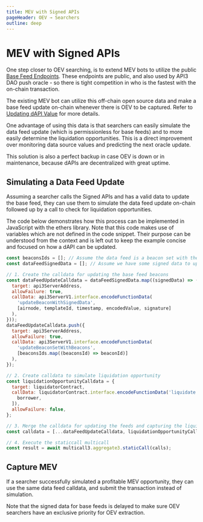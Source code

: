 ```yaml
---
title: MEV with Signed APIs
pageHeader: OEV → Searchers
outline: deep
---
```


<PageHeader/>

# MEV with Signed APIs

One step closer to OEV searching, is to extend MEV bots to utilize the public
[Base Feed Endpoints](/oev/searchers/dapis/#base-feed-endpoints). These
endpoints are public, and also used by API3 DAO push oracle - so there is tight
competition in who is the fastest with the on-chain transaction.

The existing MEV bot can utilize this off-chain open source data and make a base
feed update on-chain whenever there is OEV to be captured. Refer to
[Updating dAPI Value](/oev/searchers/dapis/#updating-dapi-value) for more
details.

One advantage of using this data is that searchers can easily simulate the data
feed update (which is permissionless for base feeds) and to more easily
determine the liquidation opportunities. This is a direct improvement over
monitoring data source values and predicting the next oracle update.

This solution is also a perfect backup in case OEV is down or in maintenance,
because dAPIs are decentralized with great uptime.

## Simulating a Data Feed Update

Assuming a searcher calls the Signed APIs and has a valid data to update the
base feed, they can use them to simulate the data feed update on-chain followed
up by a call to check for liquidation opportunities.

The code below demonstrates how this process can be implemented in JavaScript
with the ethers library. Note that this code makes use of variables which are
not defined in the code snippet. Their purpose can be understood from the
context and is left out to keep the example concise and focused on how a dAPI
can be updated.

```javascript
const beaconsIds = []; // Assume the data feed is a beacon set with these beacons
const dataFeedSignedData = []; // Assume we have some signed data to update

// 1. Create the calldata for updating the base feed beacons
const dataFeedUpdateCalldata = dataFeedSignedData.map((signedData) => ({
  target: api3ServerAddress,
  allowFailure: true,
  callData: api3ServerV1.interface.encodeFunctionData(
    'updateBeaconWithSignedData',
    [airnode, templateId, timestamp, encodedValue, signature]
  ),
}));
dataFeedUpdateCalldata.push({
  target: api3ServerAddress,
  allowFailure: true,
  callData: api3ServerV1.interface.encodeFunctionData(
    'updateBeaconSetWithBeacons',
    [beaconsIds.map((beaconsId) => beaconId)]
  ),
});

// 2. Create calldata to simulate liquidation opportunity
const liquidationOpportunityCalldata = {
  target: liquidatorContract,
  callData: liquidatorContract.interface.encodeFunctionData('liquidate', [
    borrower,
  ]),
  allowFailure: false,
};

// 3. Merge the calldata for updating the feeds and capturing the liquidation
const calldata = [...dataFeedUpdateCalldata, liquidationOpportunityCalldata];

// 4. Execute the staticcall multicall
const result = await multicall3.aggregate3.staticCall(calls);
```

## Capture MEV

If a searcher successfully simulated a profitable MEV opportunity, they can use
the same data feed calldata, and submit the transaction instead of simulation.

Note that the signed data for base feeds is delayed to make sure OEV searchers
have an exclusive priority for OEV extraction.
